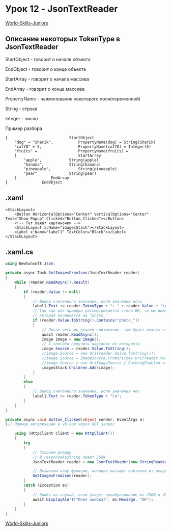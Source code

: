 # Урок 12 - JsonTextReader

[World-Skills-Juniors](https://pavlenkodr.github.io/World-Skills-Juniors/)

## Описание некоторых TokenType в JsonTextReader

StartObject - говорит о начале объекта

EndObject - говорит о конце объекта

StartArray - говорит о начале массива

EndArray - говорит о конце массива

PropertyName - наименование некоторого поля(переменной)

String - строка

Integer - число

Пример разбора

```
{                       	StartObject
	"dog" = "Sharik",   		PropertyName(dog) = String(Sharik)
	"catYO" = 5,        		PropertyName(catYO) = Integer(5)
	"fruits" =          		PropertyName(fruits) = 
	[                   		StartArray
		"apple",			String(apple)
		"banana",			String(banana)
		"pineapple",			String(pineapple)
		"pear"				String(pear)
	]				EndArray
}				EndObject
```

## .xaml

```xaml
<StackLayout>
    <Button HorizontalOptions="Center" VerticalOptions="Center" Text="Show Popup" Clicked="Button_Clicked"></Button>
    <!-- Тут лежат картиночки -->
    <StackLayout x:Name="imagesStack"></StackLayout>
    <Label x:Name="label1" TextColor="Black"></Label>
</StackLayout>
```

## .xaml.cs

```cs
using Newtonsoft.Json;

private async Task GetImagesFromJson(JsonTextReader reader)
{
	while (reader.ReadAsync().Result)
	{
		if (reader.Value != null)
		{
			// Вывод считанного значения, если значение есть
			label1.Text += reader.TokenType + ": " + reader.Value + "\n";
			// Так как для примера рассматривается стена ВК, то мы ищем конкретную строку
			// Которая начинается на "photo_"
			if (reader.Value.ToString().Contains("photo_"))
			{
				// После чего мы делаем считывание, там будет лежать ссылка на картинку
				await reader.ReadAsync();
				Image image = new Image();
				// 4 способа получить картинку из интернета
				image.Source = reader.Value.ToString();
				//image.Source = new Uri(reader.Value.ToString());
				//image.Source = ImageSource.FromUri(new Uri(reader.Value.ToString()));
				//image.Source = new UriImageSource { CachingEnabled = false, Uri = new Uri(reader.Value.ToString()) };
				imagesStack.Children.Add(image);
			}
		}
		else
		{
			// Вывод считанного значения, если значения нет
			label1.Text += reader.TokenType + "\n";
		}
	}
}

private async void Button_Clicked(object sender, EventArgs e)
{// Пример авторизации в vk.com через GET запрос

	using (HttpClient client = new HttpClient())
	{
		try
		{
			// Создаем реадер
			// В responseAsString лежит JSON
			JsonTextReader reader = new JsonTextReader(new StringReader(responseAsString));

			// Вызываем нашу функцию, которая вытащит картинки из реадера
			GetImagesFromJson(reader);
		}
		catch (Exception ex)
		{
			// Ошиба на случай, если упадет преобразование из JSON в VKJson
			await DisplayAlert("Иная ошибка!", ex.Message, "OK");
		}
	}
}
```

[World-Skills-Juniors](https://pavlenkodr.github.io/World-Skills-Juniors/)
